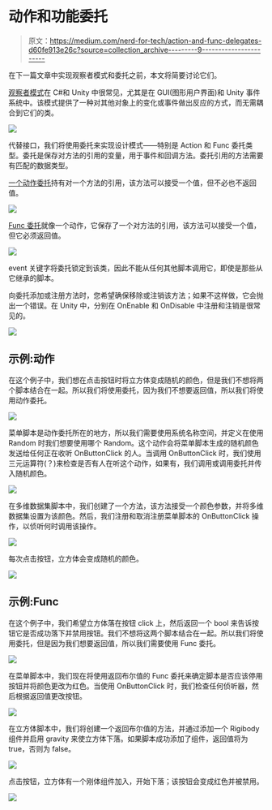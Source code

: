 # 动作和功能委托

> 原文：<https://medium.com/nerd-for-tech/action-and-func-delegates-d60fe913e26c?source=collection_archive---------9----------------------->

在下一篇文章中实现观察者模式和委托之前，本文将简要讨论它们。

[观察者模式](https://docs.microsoft.com/en-us/dotnet/standard/events/observer-design-pattern)在 C#和 Unity 中很常见，尤其是在 GUI(图形用户界面)和 Unity 事件系统中。该模式提供了一种对其他对象上的变化或事件做出反应的方式，而无需耦合到它们的类。

![](img/39fa7967d0d15fd9996da4b392fefe8a.png)

代替接口，我们将使用委托来实现设计模式——特别是 Action 和 Func 委托类型。委托是保存对方法的引用的变量，用于事件和回调方法。委托引用的方法需要有匹配的数据类型。

[一个动作委托](https://docs.microsoft.com/en-us/dotnet/api/system.action-1?view=net-5.0)持有对一个方法的引用，该方法可以接受一个值，但不必也不返回值。

![](img/c0a18ae3220927528b484920668e115d.png)

[Func 委托](https://docs.microsoft.com/en-us/dotnet/api/system.func-1?view=net-5.0)就像一个动作，它保存了一个对方法的引用，该方法可以接受一个值，但它必须返回值。

![](img/f7b6350415acc72fbce3e15dcdbfab3f.png)

event 关键字将委托锁定到该类，因此不能从任何其他脚本调用它，即使是那些从它继承的脚本。

向委托添加或注册方法时，您希望确保移除或注销该方法；如果不这样做，它会抛出一个错误。在 Unity 中，分别在 OnEnable 和 OnDisable 中注册和注销是很常见的。

![](img/9af6cee7da8104b81c2317952e658472.png)

## 示例:动作

在这个例子中，我们想在点击按钮时将立方体变成随机的颜色，但是我们不想将两个脚本结合在一起。所以我们将使用委托，因为我们不想要返回值，所以我们将使用动作委托。

![](img/452cac3649e79d8515cd51a1d77c4f4a.png)

菜单脚本是动作委托所在的地方，所以我们需要使用系统名称空间，并定义在使用 Random 时我们想要使用哪个 Random。这个动作会将菜单脚本生成的随机颜色发送给任何正在收听 OnButtonClick 的人。当调用 OnButtonClick 时，我们使用三元运算符(？)来检查是否有人在听这个动作，如果有，我们调用或调用委托并传入随机颜色。

![](img/823bc9d5759c55c3a903386108b275a7.png)

在多维数据集脚本中，我们创建了一个方法，该方法接受一个颜色参数，并将多维数据集设置为该颜色。然后，我们注册和取消注册菜单脚本的 OnButtonClick 操作，以侦听何时调用该操作。

![](img/2e78c2dbad269cd8c0bc6c80f81c5042.png)

每次点击按钮，立方体会变成随机的颜色。

![](img/3360f05b1bce44d42bf6397fadbafc4e.png)

## 示例:Func

在这个例子中，我们希望立方体落在按钮 click 上，然后返回一个 bool 来告诉按钮它是否成功落下并禁用按钮。我们不想将这两个脚本结合在一起。所以我们将使用委托，但是因为我们想要返回值，所以我们需要使用 Func 委托。

![](img/0c9204eacd975885e0e21f5cf3be52a8.png)

在菜单脚本中，我们现在将使用返回布尔值的 Func 委托来确定脚本是否应该停用按钮并将颜色更改为红色。当使用 OnButtonClick 时，我们检查任何侦听器，然后根据返回值更改按钮。

![](img/09ef6548e5556c2b80c304805a0962c0.png)

在立方体脚本中，我们将创建一个返回布尔值的方法，并通过添加一个 Rigibody 组件并启用 gravity 来使立方体下落。如果脚本成功添加了组件，返回值将为 true，否则为 false。

![](img/449c5af06e07f5134cfb447f915d812a.png)

点击按钮，立方体有一个刚体组件加入，开始下落；该按钮会变成红色并被禁用。

![](img/ea61de89ad6224f9eee500ed94c96aed.png)